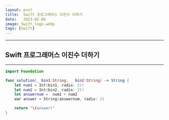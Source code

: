 ```yaml
---
layout: post
title:  Swift 프로그래머스 이진수 더하기
date:   2023-02-06
image: Swift_logo.webp
tags: [Swift]
---
```


---
## Swift 프로그래머스 이진수 더하기
---

```swift
import Foundation

func solution(_ bin1:String, _ bin2:String) -> String {
    let num1 = Int(bin1, radix: 2)!
    let num2 = Int(bin2, radix: 2)!
    let answernum =  num1 + num2
    var answer = String(answernum, radix: 2)

    return "\(answer)"
}
```